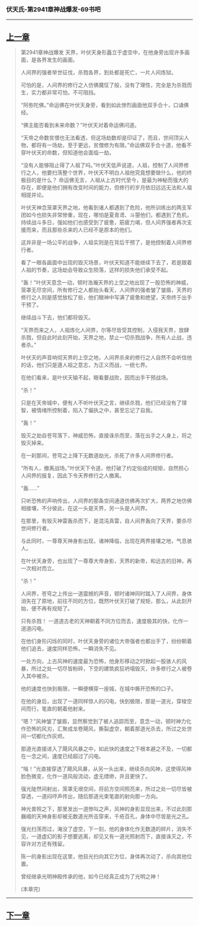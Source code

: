 ### 伏天氏-第2941章神战爆发-69书吧

--------
[上一章](./010c6cf23cf6a67f8b12abeee82d4fda.md)
--------


>
>
>
>第2941章神战爆发
>天界，叶伏天身形矗立于虚空中，在他身旁出现许多画面，是各界发生的画面。
>
>人间界的强者举世征伐，杀戮各界，到处都是死亡，一片人间炼狱。
>
>可怕的是，人间界的修行之人仿佛魔怔了般，没有了理性，完全是为杀戮而生，实力都非常可怕，不可阻挡。
>
>“阿弥陀佛。”命运佛在叶伏天身旁，看到如此惨烈画面他双手合十，口诵佛经。
>
>“佛主能否看到未来命数？”叶伏天对着命运佛问道。
>
>“天帝之命数贫僧也无法看透，但这场劫数却是印证了，而且，世间顶尖人物，都将有一场劫，至于更远，贫僧修为有限。”命运佛双手合十道，他看不穿叶伏天的命数，但知道他会面临一劫。
>
>“没有人能够阻止得了人祖了吗。”叶伏天低声说道，人祖，控制了人间界修行之人，他要扫荡整个世界，叶伏天不明白人祖他究竟想要做什么，他的终极目的是什么？
>命运佛无言，人祖从上古时代至今，是最为神秘而强大的存在，即便是他们拥有改变时间的能力，但修行的岁月依旧远远无法和人祖相提并论。
>
>叶伏天神念笼罩天界之地，他看到诸人都遇到了危险，他所训练出的两支军团如今也损失非常惨重，现在，哪怕是夏青鸢、斗曌他们，都遇到了危机，持续战斗多日，强如他们也感受到了疲惫，筋疲力竭，但人间界强者再次支援而来，而且那些杀来的人已经不是原本的他们。
>
>这并非是一场公平的战争，人祖实则是在背后干预了，是他控制着人间界修行者。
>
>看了一眼各画面中出现的毁灭场景，叶伏天知道不能继续下去了，若是跟着人祖的节奏，这场劫会导致众生陨落，这样的损失他们承受不起。
>
>“轰！”叶伏天意念一动，顿时浩瀚天界的上空之地出现了一股恐怖的神威，笼罩无尽空间，所有修行之人都抬头看天，人间界的强者皱了皱眉，天界的修行之人则是感觉放松了些，他们眼神中写满了疲惫和绝望，天帝终于出手干预了。
>
>继续战斗下去，他们都将毁灭。
>
>“天界而来之人，人祖炼化人间界，尔等尽皆受其控制，入侵我天界，放肆杀戮，但自此时此刻开始，天界之地，禁止一切杀戮战争，所有人止战，违者杀。”
>
>叶伏天的声音响彻天界的上空之地，人间界杀来的修行之人自然不会听信他的话，他们只是遵人祖之意志，为正义而战，一统七界。
>
>在他们看来，是叶伏天输不起，眼看要战败，因而出手干预战场。
>
>“杀！”
>
>只是在天帝城中，便有人不听叶伏天之言，继续杀戮，他们已经没有了理智，被情绪所控制着，陷入了偏执之中，甚至忘记了自我。
>
>“轰！”
>
>毁灭之劫自苍穹落下，神威恐怖，直接诛杀而至，落在出手之人身上，将之毁灭掉来。
>
>在一刹那间，苍穹之上降下无数道劫光，杀死了许多人间界修行者。
>
>“所有人，撤离战场。”叶伏天下令道，他打破了约定俗成的规矩，自然担心人间界的报复，因此下令天界修行之人撤离。
>
>“轰……”
>
>只听恐怖的声响传出，人间界的那条空间通道仿佛再次扩大，两界之地仿佛相接壤，不分彼此，在这一头是天界，另一头是人间界。
>
>在那里，有毁灭神雷轰杀而下，是混沌真雷，自人间界轰向了天界，要杀尽世间修行者。
>
>与此同时，一尊尊天神身影出现，诸神降临，出现在两界接壤之地，气息骇人。
>
>在叶伏天身旁，也出现了一尊尊大帝身影，天界的新帝，和远古的旧神，再一次相对而立。
>
>“杀！”
>
>人间界，苍穹之上传出一道震撼的声音，顿时诸神同时踏入了人间界，身体消失在了原地，前往不同的方位，既然叶伏天打破了规矩，那么，从此刻开始，便不再有规矩了。
>
>只有杀戮！
>一道道古老的天神朝着不同方位而去，速度极其的快，化作一道道闪电。
>
>在他们身形闪烁的同时，叶伏天身旁的诸位大帝强者也都出手了，纷纷朝着他们追去，速度同样恐怖，一瞬消失不见。
>
>一处方向，上古风神的速度最为恐怖，他身形移动之时掀起一股骇人的风暴，所过之处一切尽皆粉碎，下空的建筑疯狂坍塌毁灭，许多修行之人被卷入其中被杀。
>
>他的速度也快到极限，一瞬便横穿一座城，在城中撕开恐怖的口子。
>
>在他的身后，出现了一道同样惊人的闪电，快到极限，那是一道光，穿梭空间而行，笔直的朝着他射来。
>
>“嗯？”风神皱了皱眉，显然察觉到了被人追踪而至，意念一动，顿时神力化作恐怖的风刃，汇聚成龙卷飓风，撕裂虚空，朝着那道光杀去，所过之处世间一切都化作灰烬。
>
>那道光直接进入了飓风风暴之中，如此快的速度之下根本避之不及，一切都在一念之间，速度已经超过了闪电。
>
>“嗡！”光直接穿透了飓风风暴，从另一头出来，继续杀向风神，这使得风神脸色微变，化作一道风般流动，虚无缥缈，并且更快了。
>
>强光陡然间射出，笼罩无垠空间，将前方空间照亮来，所过之处一切尽皆被穿透，一道闷哼声传出，随后那道光束笔直的射向那一方向。
>
>神光普照之下，那里发出一道惨叫之声，风神的身影显现出来，不过此刻那巍峨的天神身影却被无数道光所击穿来，千疮百孔，身体中尽皆是光之孔。
>
>强光扫荡而过，淹没了虚空，下一刻，他的身体化作无数道的碎片，消失不见，一道虚幻的影子想要逃离，却见又有一道光照射而下，直接诛灭之，不容许对方还有残留。
>
>陈一的身影出现在这里，他目光扫向其它方位，身体再次动了，杀向其他位置。
>
>曾经继承光明神殿传承的他，如今已经真正成为了光明之神！
>
>(本章完)
>
>

--------
[下一章](./46862a218046bd68e6ae8fdb58fbbfd4.md)
--------
